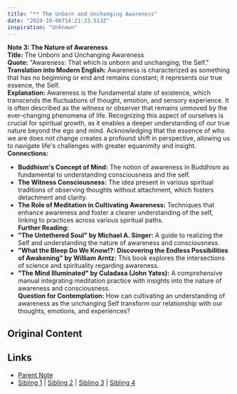 ```yaml
---
title: "** The Unborn and Unchanging Awareness"
date: "2024-10-06T14:21:23.513Z"
inspiration: "Unknown"
---
```


  
**Note 3: The Nature of Awareness**  
**Title:** The Unborn and Unchanging Awareness  
**Quote:** "Awareness: That which is unborn and unchanging; the Self."  
**Translation into Modern English:** Awareness is characterized as something that has no beginning or end and remains constant; it represents our true essence, the Self.  
**Explanation:** Awareness is the fundamental state of existence, which transcends the fluctuations of thought, emotion, and sensory experience. It is often described as the witness or observer that remains unmoved by the ever-changing phenomena of life. Recognizing this aspect of ourselves is crucial for spiritual growth, as it enables a deeper understanding of our true nature beyond the ego and mind. Acknowledging that the essence of who we are does not change creates a profound shift in perspective, allowing us to navigate life's challenges with greater equanimity and insight.  
**Connections:**  
- **Buddhism's Concept of Mind:** The notion of awareness in Buddhism as fundamental to understanding consciousness and the self.  
- **The Witness Consciousness:** The idea present in various spiritual traditions of observing thoughts without attachment, which fosters detachment and clarity.  
- **The Role of Meditation in Cultivating Awareness:** Techniques that enhance awareness and foster a clearer understanding of the self, linking to practices across various spiritual paths.  
**Further Reading:**  
- **"The Untethered Soul" by Michael A. Singer:** A guide to realizing the Self and understanding the nature of awareness and consciousness.  
- **"What the Bleep Do We Know!?: Discovering the Endless Possibilities of Awakening" by William Arntz:** This book explores the intersections of science and spirituality regarding awareness.  
- **"The Mind Illuminated" by Culadasa (John Yates):** A comprehensive manual integrating meditation practice with insights into the nature of awareness and consciousness.  
**Question for Contemplation:** How can cultivating an understanding of awareness as the unchanging Self transform our relationship with our thoughts, emotions, and experiences?  


## Original Content



## Links

- [Parent Note](/parent-note.md)
- [Sibling 1](/zettel1.md) | [Sibling 2](/zettel2.md) | [Sibling 3](/zettel3.md) | [Sibling 4](/zettel4.md)
